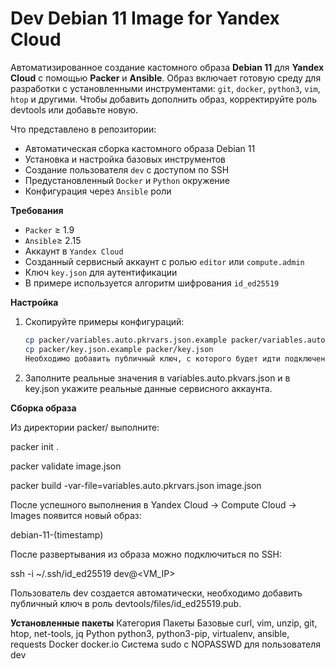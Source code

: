 # Dev Debian 11 Image for Yandex Cloud

Автоматизированное создание кастомного образа **Debian 11** для **Yandex Cloud** с помощью **Packer** и **Ansible**.
Образ включает готовую среду для разработки с установленными инструментами: `git`, `docker`, `python3`, `vim`, `htop` и другими.
Чтобы добавить дополнить образ, корректируйте роль devtools или добавьте новую.

Что представлено в репозитории:

- Автоматическая сборка кастомного образа Debian 11  
- Установка и настройка базовых инструментов  
- Создание пользователя `dev` с доступом по SSH  
- Предустановленный `Docker` и `Python` окружение  
- Конфигурация через `Ansible` роли

 **Требования**
 
- `Packer` ≥ 1.9  
- `Ansible`≥ 2.15  
- Аккаунт в `Yandex Cloud`
- Созданный сервисный аккаунт с ролью `editor` или `compute.admin`  
- Ключ `key.json` для аутентификации
- В примере используется алгоритм шифрования `id_ed25519`

**Настройка**

1. Скопируйте примеры конфигураций:
   ```bash
   cp packer/variables.auto.pkrvars.json.example packer/variables.auto.pkrvars.json
   cp packer/key.json.example packer/key.json
   Необходимо добавить публичный ключ, с которого будет идти подключение к вм в роль по пути packer/ansible/roles/devtools/files/id_ed25519.pub.
2. Заполните реальные значения в variables.auto.pkvars.json и в key.json укажите реальные данные сервисного аккаунта.

**Сборка образа**

Из директории packer/ выполните:

packer init .

packer validate image.json

packer build -var-file=variables.auto.pkrvars.json image.json


После успешного выполнения в Yandex Cloud → Compute Cloud → Images появится новый образ:

debian-11-(timestamp)

После развертывания из образа можно подключиться по SSH:

ssh -i ~/.ssh/id_ed25519 dev@<VM_IP>

Пользователь dev создается автоматически, необходимо добавить публичный ключ в роль devtools/files/id_ed25519.pub.

**Установленные пакеты**
Категория	Пакеты
Базовые	curl, vim, unzip, git, htop, net-tools, jq
Python	python3, python3-pip, virtualenv, ansible, requests
Docker	docker.io
Система	sudo с NOPASSWD для пользователя dev

